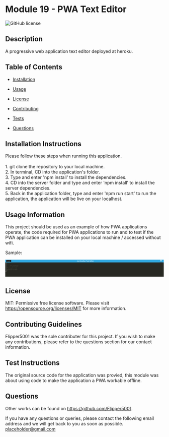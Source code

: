 # Module 19 - PWA Text Editor
![GitHub license](https://img.shields.io/badge/license-MIT-blue.svg)

## Description

A progressive web application text editor deployed at heroku.

## Table of Contents 

* [Installation](#installation-instructions)

* [Usage](#usage-information)

* [License](#license)

* [Contributing](#contributing-guidelines)

* [Tests](#test-instructions)

* [Questions](#questions)

## Installation Instructions

Please follow these steps when running this application. <br/><br/>1. git clone the repository to your local machine. <br/>2. In terminal, CD into the application's folder. <br/>3. Type and enter 'npm install' to install the dependencies. <br/>4. CD into the server folder and type and enter 'npm install' to install the server dependencies. <br/>5. Back in the application folder, type and enter 'npm run start' to run the application, the application will be live on your localhost.

## Usage Information

This project should be used as an example of how PWA applications operate, the code required for PWA applications to run and to test if the PWA application can be installed on your local machine / accessed without wifi.

Sample:

![Screenshot](./screenshot.PNG)

## License

MIT: Permissive free license software. Please visit https://opensource.org/licenses/MIT for more information.
  
## Contributing Guidelines

Flipper5001 was the sole contributer for this project. If you wish to make any contributions, please refer to the questions section for our contact information.

## Test Instructions

The original source code for the application was provied, this module was about using code to make the application a PWA workable offline.
## Questions

Other works can be found on https://github.com/Flipper5001.

If you have any questions or queries, please contact the following email address and we will get back to you as soon as possible.  
placeholder@gmail.com



